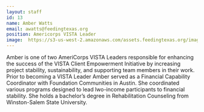 ```yaml
---
layout: staff
id: 13
name: Amber Watts
email: awatts@feedingtexas.org
position: Americorps VISTA Leader
image: 	https://s3-us-west-2.amazonaws.com/assets.feedingtexas.org/images/staff/amber-watts.jpg
---
```

Amber is one of two AmeriCorps VISTA Leaders responsible for enhancing the success of the VISTA Client Empowerment Initiative by increasing project stability, sustainability, and supporting team members in their work. Prior to becoming a VISTA Leader Amber served as a Financial Capability Coordinator with Foundation Communities in Austin. She coordinated various programs designed to lead lwo-income participants to financial stability. She holds a bachelor’s degree in Rehabilitation Counseling from Winston-Salem State University.

